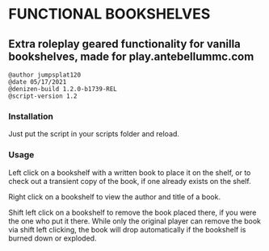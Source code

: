 # FUNCTIONAL BOOKSHELVES
## Extra roleplay geared functionality for vanilla bookshelves, made for play.antebellummc.com

```
@author jumpsplat120
@date 05/17/2021
@denizen-build 1.2.0-b1739-REL
@script-version 1.2
```

### Installation
Just put the script in your scripts folder and reload.

### Usage
Left click on a bookshelf with a written book to place it on the shelf, or
to check out a transient copy of the book, if one already exists on the
shelf.

Right click on a bookshelf to view the author and title of a book.

Shift left click on a bookshelf to remove the book placed there, if you
were the one who put it there. While only the original player can remove
the book via shift left clicking, the book will drop automatically
if the bookshelf is burned down or exploded.
